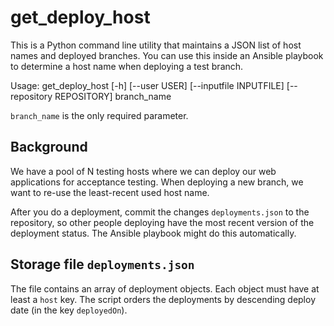 # get_deploy_host

This is a Python command line utility that maintains a JSON list of host
names and deployed branches. You can use this inside an Ansible playbook 
to determine a host name when deploying a test branch.

Usage:
	get_deploy_host [-h] [--user USER] [--inputfile INPUTFILE]
                       [--repository REPOSITORY]
                       branch_name
	
`branch_name` is the only required parameter.


## Background
We have a pool of N testing hosts where we can deploy our web applications
for acceptance testing. When deploying a new branch, we want to re-use the
least-recent used host name. 

After you do a deployment, commit the changes `deployments.json` to the
repository, so other people deploying have the most recent version of the
deployment status. The Ansible playbook might do this automatically.

## Storage file `deployments.json`

The file contains an array of deployment objects. Each object must have at
least a `host` key. The script orders the deployments by descending deploy
date (in the key `deployedOn`).
